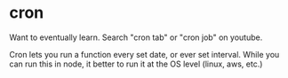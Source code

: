 # cron

Want to eventually learn. Search "cron tab" or "cron job" on youtube.

Cron lets you run a function every set date, or ever set interval. While you can run this in node, it better to run it at the OS level (linux, aws, etc.)
